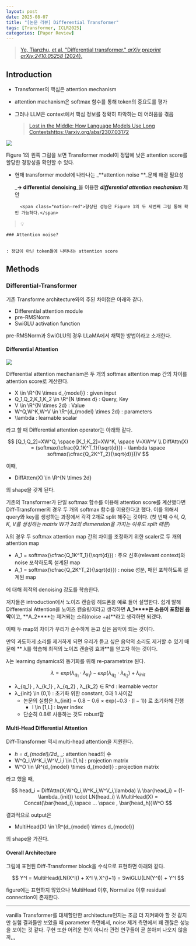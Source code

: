 ```yaml
---
layout: post
date: 2025-08-07
title: "[논문 리뷰] Differential Transformer"
tags: [Transformer, ICLR2025]
categories: [Paper Review]
---
```


> [Ye, Tianzhu, et al. "Differential transformer." ](https://arxiv.org/abs/2410.05258)[_arXiv preprint arXiv:2410.05258_](https://arxiv.org/abs/2410.05258)[ (2024).](https://arxiv.org/abs/2410.05258)



## Introduction

- Transformer의 핵심은 attention mechanism
- attention machanism은 softmax 함수를 통해 token의 중요도를 평가
- 그러나 LLM은 context에서 핵심 정보를 정확히 파악하는 데 어려움을 겪음

	> [Lost in the Middle: How Language Models Use Long Contextshttps://arxiv.org/abs/2307.03172](https://arxiv.org/abs/2307.03172)


![](https://prod-files-secure.s3.us-west-2.amazonaws.com/542b861c-36a8-4051-84e5-8804b6728dba/9083ea56-691a-4752-ae26-47f403431ac8/image.png?X-Amz-Algorithm=AWS4-HMAC-SHA256&X-Amz-Content-Sha256=UNSIGNED-PAYLOAD&X-Amz-Credential=ASIAZI2LB466ZJQTPI4F%2F20250927%2Fus-west-2%2Fs3%2Faws4_request&X-Amz-Date=20250927T090110Z&X-Amz-Expires=3600&X-Amz-Security-Token=IQoJb3JpZ2luX2VjEBkaCXVzLXdlc3QtMiJHMEUCIQCmcHMmrwl2EWmwGYti89%2BmmP7zb1%2FBkzJK7ISwlJ5HmAIgN9IwSXKIa6EdoxcVx3DDO2UReGdwffYOgcXICRCSdKkqiAQIov%2F%2F%2F%2F%2F%2F%2F%2F%2F%2FARAAGgw2Mzc0MjMxODM4MDUiDIVjQCKtA9Dw19izzSrcA26Dcftg%2BIq4I1X04QgxCNjEEg8p4lAiRMt6lIkiFP86il2fuOusle0cCD6f%2FnaaWf2UscO66ddA8AZeI9q9%2FvwHcywzC3nbTdBxjURRwHFjsfUc38QJTSFNCAwxN8lYywVELsVYC1flehWR5XUzRrQ0yOaI0zWwgiLe4FMAx9zNdhySiddPaQtyLl29ohgQLYlabsuhhlnejLM9tuAg03%2Fl0GOekeW9sCVDWZxBfpEF98GKXZ5ycJbWPltw%2BGyVUuqnfyn%2FThyAeBhZ0iiGsKg%2FPjQDsYAVNwkc8Ci0CGwlN%2Fj2nVdkYUmQ7vp1EhfPPLy3gpiG2MkOuoR4e9ix3hYpGsbrQAJpMgsM79FBmgIBbEneWZ2d0g8varbGiZjtb3NPFhVAXWAIPPkfv3%2Bs%2BFfznjMjCKzCzXFnqnkxZoA%2FW%2FqppoiRRWCjr1k8auK72I4fWJbDtM9e%2FUXqU5fcCbndkCOj9uYkpWzVAADwScXOAWjJ6oIxDNBgwap1KloVgoWgiLO%2FAOBwbYelBXH8Y6NTLqkulC2QP50XvFEg5RLD6q%2BgasRzbYknMs6oJ60MHo6tIyORrEEy1otcmUZ%2FaYx3yPZXTEK8bbOPhtc3Fx%2F9mlnIgWsjdFlqhrLdMIXE3sYGOqUBQN0foukblOxphUWaA8sX0p83OUy3hFc5xNn4ZBxFNuC0cJNu31GruEwE9nIfjFYMKJec%2FRXU5BRx8nBaLn%2FwICJQhjU3LGVMA4Ihos1DFwYX3ipEEQypcCdG0A4hG7%2FW8N8ULVR0xef5rPUqTMcwzpuFtrJEH%2BTdBY2rk8rc9TzuB0UKzLxrCi3t7%2BBbHjpI8EY%2Fzz1ZPZ2O9uZXTbXWb9kJ48gs&X-Amz-Signature=ff4a07bb67e2274d7b5a7de6ae039b78ac4e446200968e4d56c88b78a29866de&X-Amz-SignedHeaders=host&x-amz-checksum-mode=ENABLED&x-id=GetObject)


Figure 1의 왼쪽 그림을 보면 Transformer model이 정답에 낮은 attention score를 할당한 경향성을 확인할 수 있다.

- 현재 transformer model에 나타나는 _**attention noise **_문제 해결 필요성

	_**→ differential denoising**_을 이용한 _**differential attention mechanism**_ 제안


		<span class="notion-red">향상된 성능은 Figure 1의 두 세번째 그림 통해 확인 가능하다.</span>


> 💡 


	### Attention noise?


	: 정답이 아닌 token들에 나타나는 attention score



## Methods



### Differential-Transformer


기존 Transforme architecture와의 주된 차이점은 아래와 같다.

- Differential attention module
- pre-RMSNorm
- SwiGLU activation function

pre-RMSNorm과 SwiGLU의 경우 LLaMA에서 채택한 방법이라고 소개한다.



#### Differential Attention


![](https://prod-files-secure.s3.us-west-2.amazonaws.com/542b861c-36a8-4051-84e5-8804b6728dba/116d70b2-1963-4810-9167-f4c7d8a06e8f/image.png?X-Amz-Algorithm=AWS4-HMAC-SHA256&X-Amz-Content-Sha256=UNSIGNED-PAYLOAD&X-Amz-Credential=ASIAZI2LB466ZJQTPI4F%2F20250927%2Fus-west-2%2Fs3%2Faws4_request&X-Amz-Date=20250927T090110Z&X-Amz-Expires=3600&X-Amz-Security-Token=IQoJb3JpZ2luX2VjEBkaCXVzLXdlc3QtMiJHMEUCIQCmcHMmrwl2EWmwGYti89%2BmmP7zb1%2FBkzJK7ISwlJ5HmAIgN9IwSXKIa6EdoxcVx3DDO2UReGdwffYOgcXICRCSdKkqiAQIov%2F%2F%2F%2F%2F%2F%2F%2F%2F%2FARAAGgw2Mzc0MjMxODM4MDUiDIVjQCKtA9Dw19izzSrcA26Dcftg%2BIq4I1X04QgxCNjEEg8p4lAiRMt6lIkiFP86il2fuOusle0cCD6f%2FnaaWf2UscO66ddA8AZeI9q9%2FvwHcywzC3nbTdBxjURRwHFjsfUc38QJTSFNCAwxN8lYywVELsVYC1flehWR5XUzRrQ0yOaI0zWwgiLe4FMAx9zNdhySiddPaQtyLl29ohgQLYlabsuhhlnejLM9tuAg03%2Fl0GOekeW9sCVDWZxBfpEF98GKXZ5ycJbWPltw%2BGyVUuqnfyn%2FThyAeBhZ0iiGsKg%2FPjQDsYAVNwkc8Ci0CGwlN%2Fj2nVdkYUmQ7vp1EhfPPLy3gpiG2MkOuoR4e9ix3hYpGsbrQAJpMgsM79FBmgIBbEneWZ2d0g8varbGiZjtb3NPFhVAXWAIPPkfv3%2Bs%2BFfznjMjCKzCzXFnqnkxZoA%2FW%2FqppoiRRWCjr1k8auK72I4fWJbDtM9e%2FUXqU5fcCbndkCOj9uYkpWzVAADwScXOAWjJ6oIxDNBgwap1KloVgoWgiLO%2FAOBwbYelBXH8Y6NTLqkulC2QP50XvFEg5RLD6q%2BgasRzbYknMs6oJ60MHo6tIyORrEEy1otcmUZ%2FaYx3yPZXTEK8bbOPhtc3Fx%2F9mlnIgWsjdFlqhrLdMIXE3sYGOqUBQN0foukblOxphUWaA8sX0p83OUy3hFc5xNn4ZBxFNuC0cJNu31GruEwE9nIfjFYMKJec%2FRXU5BRx8nBaLn%2FwICJQhjU3LGVMA4Ihos1DFwYX3ipEEQypcCdG0A4hG7%2FW8N8ULVR0xef5rPUqTMcwzpuFtrJEH%2BTdBY2rk8rc9TzuB0UKzLxrCi3t7%2BBbHjpI8EY%2Fzz1ZPZ2O9uZXTbXWb9kJ48gs&X-Amz-Signature=917a3b73054a6c50be606b61211b6ec49d95aece542e290d9f1e8ba39b457587&X-Amz-SignedHeaders=host&x-amz-checksum-mode=ENABLED&x-id=GetObject)


Differential attention mechanism은 두 개의 softmax attention map 간의 차이를 attention score로 계산한다.

- X \in \R^{N \times d\_{model}} : given input
- Q\_1,Q\_2,K\_1,K\_2 \in \R^{N \times d} : Query, Key
- V \in \R^{N \times 2d} : Value
- W^Q,W^K,W^V \in \R^{d\_{model} \times 2d} : parameters
- \lambda : learnable scalar

라고 할 때 Differential attention operator는 아래와 같다.


$$
[Q_1;Q_2]=XW^Q, \space [K_1;K_2]=XW^K, \space V=XW^V \\
DiffAttn(X) = (softmax(\cfrac{Q_1K^T_1}{\sqrt{d}}) - \lambda \space softmax(\cfrac{Q_2K^T_2}{\sqrt{d}}))V
$$


이때,

- DiffAtten(X) \in \R^{N \times 2d}

의 shape을 갖게 된다.


기존의 Transformer가 단일 softmax 함수를 이용해 attention score를 계산했다면 Diff-Transformer의 경우 두 개의 softmax 함수를 이용한다고 했다. 이를 위해서 query와 key를 생성하는 과정에서 각각 2개로 split 해주는 것이다. <span class="notion-red">(첫 번째 수식, </span><span class="notion-red">_Q, K, V를 생성하는 matrix W가 2d의 dismension을 가지는 이유도 split 때문_</span><span class="notion-red">)</span>


 λ의 경우 두 softmax attention map 간의 차이를 조정하기 위한 scaler로 두 개의 attention map

- A\_1 = softmax(\cfrac{Q\_1K^T\_1}{\sqrt{d}}) : 주요 신호(relevant context)와 noise 포착하도록 설계된 map
- A\_1 = softmax(\cfrac{Q\_2K^T\_2}{\sqrt{d}}) : noise 성분, 패턴 포착하도록 설계된 map 

에 대해 최적의 denoising 강도를 학습한다.


저자들은 introduction에서 노이즈 캔슬링 헤드폰을 예로 들어 설명한다. 쉽게 말해 Differential Attention을 노이즈 캔슬링이라고 생각하면 **A\_1****은 소음이 포함된 음악**이고, **A\_2****는 제거되는 소리(noise +a)**라고 생각하면 되겠다. 


이때 두 map의 차이가 우리가 순수하게 듣고 싶은 음악이 되는 것이다. 


만약 과도하게 소리를 제거하게 되면 우리가 듣고 싶은 음악의 소리도 제거할 수 있기 때문에 ** λ를 학습해 최적의 노이즈 캔슬링 효과**를 얻고자 하는 것이다.


λ는 learning dynamics와 동기화를 위해 re-parametrize 된다.


$$
\lambda = exp(\lambda_{q_1} \cdot \lambda_{k_1}) - exp(\lambda_{q_2} \cdot \lambda_{k_2}) + \lambda_{init}
$$

- λ\_{q\_1} , λ\_{k\_1} , λ\_{q\_2} , λ\_{k\_2} ∈ R^d : learnable vector
- λ\_{init} \in (0,1) : 초기화 위한 constant, 0과 1 사이값
	- 논문의 실험은 λ\_{init} = 0.8 − 0.6 × exp(−0.3 · (l − 1)) 로 초기화해 진행
		- l \in [1,L] : layer index
	- 단순히 0.8로 사용하는 것도 robust함


#### **Multi-Head Differential Attention**


Diff-Transformer 역시 multi-head attention을 지원한다.

- _h = d\_{model}/2d__ _: attention head의 수
- W^Q\_i,W^K\_i,W^V\_i,i \in [1,h] : projection matrix
- W^O \in \R^{d\_{model} \times d\_{model}} : projection matrix

라고 했을 때,


$$
head_i = DiffAttn(X;W^Q_i,W^K_i,W^V_i,\lambda) \\
\bar{head_i} = (1-\lambda_{init}) \cdot LN(head_i) \\
MultiHead(X) = Concat(\bar{head_i},\space ... \space , \bar{head_h})W^O
$$


결과적으로 output은

- MultiHead(X) \in \R^{d\_{model} \times d\_{model}}

의 shape을 가진다.



#### Overall Architecture


그림에 표현된 Diff-Transformer block을 수식으로 표현하면 아래와 같다.


$$
Y^l = MultiHead(LN(X^l)) + X^l \\
X^{l+1} = SwiGLU(LN(Y^l)) + Y^l
$$


figure에는 표현하지 않았으나 MultiHead 이후, Normalize 이후 residual connection이 존재한다.


---


vanilla Transformer를 대체할만한 architecture인지는 조금 더 지켜봐야 할 것 같지만 실험 결과들만 보았을 때 parameter 측면에서, noise 제거 측면에서 꽤 괜찮은 성능을 보이는 것 같다. 구현 또한 어려운 편이 아니라 관련 연구들이 곧 쏟아져 나오지 않을까,,,

